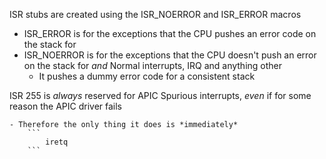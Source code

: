 ISR stubs are created using the ISR_NOERROR and ISR_ERROR macros

- ISR_ERROR is for the exceptions that the CPU pushes an error code on the stack for
- ISR_NOERROR is for the exceptions that the CPU doesn't push an error on the stack for *and* Normal interrupts, IRQ and anything other
    - It pushes a dummy error code for a consistent stack



ISR 255 is *always* reserved for APIC Spurious interrupts, *even* if for some reason the APIC driver fails
    
    - Therefore the only thing it does is *immediately* 
        ```
            iretq
        ```
